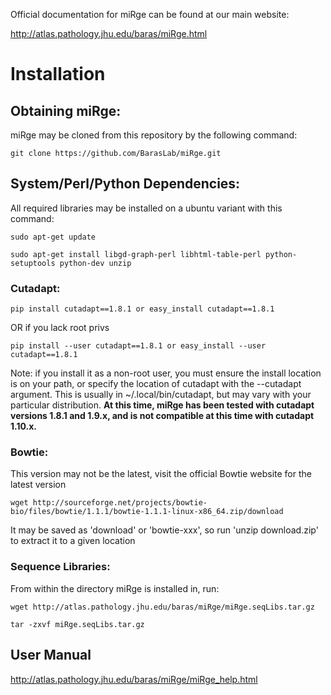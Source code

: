 Official documentation for miRge can be found at our main website: 

http://atlas.pathology.jhu.edu/baras/miRge.html

# Installation

## Obtaining miRge:

miRge may be cloned from this repository by the following command:

`git clone https://github.com/BarasLab/miRge.git`

## System/Perl/Python Dependencies:

All required libraries may be installed on a ubuntu variant with this command:

`sudo apt-get update`

`sudo apt-get install libgd-graph-perl libhtml-table-perl python-setuptools python-dev unzip`

### Cutadapt:

`pip install cutadapt==1.8.1 or easy_install cutadapt==1.8.1`

OR if you lack root privs

`pip install --user cutadapt==1.8.1 or easy_install --user cutadapt==1.8.1`

Note: if you install it as a non-root user, you must ensure the install location is on your path, or specify the location of cutadapt with the --cutadapt argument. This is usually in ~/.local/bin/cutadapt, but may vary with your particular distribution. **At this time, miRge has been tested with cutadapt versions 1.8.1 and 1.9.x, and is not compatible at this time with cutadapt 1.10.x.**

### Bowtie:

This version may not be the latest, visit the official Bowtie website for the latest version

`wget http://sourceforge.net/projects/bowtie-bio/files/bowtie/1.1.1/bowtie-1.1.1-linux-x86_64.zip/download`

It may be saved as 'download' or 'bowtie-xxx', so run 'unzip download.zip' to extract it to a given location

### Sequence Libraries:

From within the directory miRge is installed in, run:

`wget http://atlas.pathology.jhu.edu/baras/miRge/miRge.seqLibs.tar.gz`

`tar -zxvf miRge.seqLibs.tar.gz`

## User Manual

http://atlas.pathology.jhu.edu/baras/miRge/miRge_help.html
